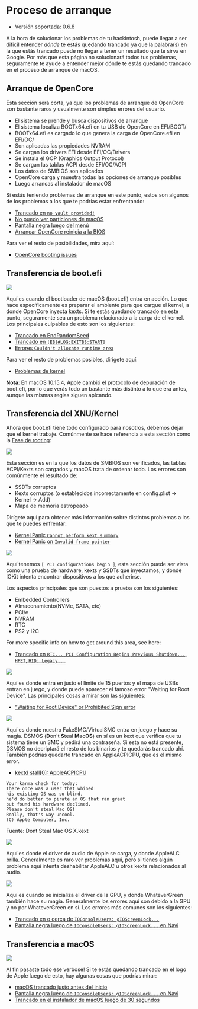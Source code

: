 # Proceso de arranque

* Versión soportada: 0.6.8

A la hora de solucionar los problemas de tu hackintosh, puede llegar a ser dificil entender *dónde* te estás quedando trancado ya que la palabra(s) en la que estás trancado puede no llegar a tener un resultado que te sirva en Google. Por más que esta página no solucionará todos tus problemas, seguramente te ayude a entender mejor dónde te estás quedando trancado en el proceso de arranque de macOS.

## Arranque de OpenCore

Esta sección será corta, ya que los problemas de arranque de OpenCore son bastante raros y usualmente son simples errores del usuario. 

* El sistema se prende y busca dispositivos de arranque
* El sistema localiza BOOTx64.efi en tu USB de OpenCore en EFI/BOOT/
* BOOTx64.efi es cargado lo que genera la carga de OpenCore.efi en EFI/OC/
* Son aplicadas las propiedades NVRAM
* Se cargan los drivers EFI desde EFI/OC/Drivers
* Se instala el GOP (Graphics Output Protocol)
* Se cargan las tablas ACPI desde EFI/OC/ACPI
* Los datos de SMBIOS son aplicados
* OpenCore carga y muestra todas las opciones de arranque posibles
* Luego arrancas al instalador de macOS

Si estás teniendo problemas de arranque en este punto, estos son algunos de los problemas a los que te podrías estar enfrentando:

* [Trancado en `no vault provided!`](./extended/opencore-issues.md#trancado-en-no-vault-provided)
* [No puedo ver particiones de macOS](./extended/opencore-issues.md#no-puedo-ver-particiones-de-macos)
* [Pantalla negra luego del menú](./extended/opencore-issues.md#pantalla-negra-luego-del-menu)
* [Arrancar OpenCore reinicia a la BIOS](./extended/opencore-issues.md#arrancar-opencore-reinicia-a-la-bios)

Para ver el resto de posibilidades, mira aquí:

* [OpenCore booting issues](./extended/opencore-issues.md)

## Transferencia de boot.efi

![](../images/troubleshooting/boot-md/1-boot-efi.png)

Aquí es cuando el bootloader de macOS (boot.efi) entra en acción. Lo que hace específicamente es preparar el ambiente para que cargue el kernel, a donde OpenCore inyecta kexts. Si te estás quedando trancado en este punto, seguramente sea un problema relacionado a la carga de el kernel. Los principales culpables de esto son los siguientes:

* [Trancado en EndRandomSeed](./extended/kernel-issues.md#trancado-en-endrandomseed)
* [Trancado en `[EB|#LOG:EXITBS:START]`](./extended/kernel-issues.md#trancado-en-eblogexitbsstart)
* [Errores `Couldn't allocate runtime area`](./extended/kernel-issues.md#errores-couldnt-allocate-runtime-area)

Para ver el resto de problemas posibles, dirígete aquí:

* [Problemas de kernel](./extended/kernel-issues.md)

**Nota**: En macOS 10.15.4, Apple cambió el protocolo de depuración de boot.efi, por lo que verás todo un bastante más distinto a lo que era antes, aunque las mismas reglas siguen aplcando.

## Transferencia del XNU/Kernel

Ahora que boot.efi tiene todo configurado para nosotros, debemos dejar que el kernel trabaje. Comúnmente se hace referencia a esta sección como la [Fase de rooting](https://developer.apple.com/library/archive/documentation/Darwin/Conceptual/KernelProgramming/booting/booting.html):

![](../images/troubleshooting/boot-md/2-kernel-start.png)

Esta sección es en la que los datos de SMBIOS son verificados, las tablas ACPI/Kexts son cargados y macOS trata de ordenar todo. Los errores son comúnmente el resultado de:

* SSDTs corruptos
* Kexts corruptos (o establecidos incorrectamente en config.plist -> Kernel -> Add)
* Mapa de memoria estropeado

Dirígete aquí para obtener más información sobre distintos problemas a los que te puedes enfrentar:

* [Kernel Panic `Cannot perform kext summary`](./extended/kernel-issues.md#kernel-panic-cannot-perform-kext-summary)
* [Kernel Panic on `Invalid frame pointer`](./extended/kernel-issues.md#kernel-panic-on-invalid-frame-pointer)

![](../images/troubleshooting/boot-md/5-apfs-module.png)

Aquí tenemos `[ PCI configurations begin ]`, esta sección puede ser vista como una prueba de hardware, kexts y SSDTs que inyectamos, y donde IOKit intenta encontrar dispositivos a los que adherirse.

Los aspectos principales que son puestos a prueba son los siguientes:

* Embedded Controllers
* Almacenamiento(NVMe, SATA, etc)
* PCI/e
* NVRAM
* RTC
* PS2 y I2C

For more specific info on how to get around this area, see here:

* [Trancado en `RTC...`, `PCI Configuration Begins`, `Previous Shutdown...`, `HPET`, `HID: Legacy...`](./extended/kernel-issues.md#trancado-en-rtc-pci-configuration-begins-previous-shutdown-hpet-hid-legacy)

![](../images/troubleshooting/boot-md/6-USB-setup.png)

Aquí es donde entra en justo el límite de 15 puertos y el mapa de USBs entran en juego, y donde puede aparecer el famoso error "Waiting for Root Device". Las principales cosas a mirar son las siguientes:

* ["Waiting for Root Device" or Prohibited Sign error](../troubleshooting/troubleshooting.md#waiting-for-root-device-or-prohibited-sign-error)

![](../images/troubleshooting/boot-md/8-dsmos-arrived.png)

Aquí es donde nuestro FakeSMC/VirtualSMC entra en juego y hace su magia. DSMOS (**D**on't **S**teal **M**ac**OS**) en sí es un kext que verifica que tu sistema tiene un SMC y pedirá una contraseña. Si esta no está presente, DSMOS no decriptará el resto de los binarios y te quedarás trancado ahí. También podrías quedarte trancado en AppleACPICPU, que es el mismo error.

* [kextd stall[0]: AppleACPICPU](./extended/kernel-issues.md#kextd-stall0-appleacpicpu)

```
Your karma check for today:
There once was a user that whined
his existing OS was so blind,
he'd do better to pirate an OS that ran great
but found his hardware declined.
Please don't steal Mac OS!
Really, that's way uncool.
(C) Apple Computer, Inc.
```

Fuente: Dont Steal Mac OS X.kext

![](../images/troubleshooting/boot-md/9-audio.png)

Aquí es donde el driver de audio de Apple se carga, y donde AppleALC brilla. Generalmente es raro ver problemas aquí, pero si tienes algún problema aquí intenta deshabilitar AppleALC u otros kexts relacionados al audio.

![](../images/troubleshooting/boot-md/10-GPU.png)

Aquí es cuando se inicializa el driver de la GPU, y donde WhateverGreen también hace su magia. Generalmente los errores aquí son debido a la GPU y no por WhateverGreen en sí. Los errores más comunes son los siguientes:

* [Trancado en o cerca de `IOConsoleUsers: gIOScreenLock...`](./extended/kernel-issues.md#trancado-en-o-cerca-de-ioconsolessers-gioscreenlock)
* [Pantalla negra luego de `IOConsoleUsers: gIOScreenLock...` en Navi](./extended/kernel-issues.md#pantalla-negra-luego-de-ioconsoleusers-gioscreenlock-en-navi)

## Transferencia a macOS

![](../images/troubleshooting/boot-md/11-boot.png)

Al fin pasaste todo ese verbose! Si te estás quedando trancado en el logo de Apple luego de esto, hay algunas cosas que podrías mirar:

* [macOS trancado justo antes del inicio](./extended/kernel-issues.md#macos-trancado-justo-antes-del-inicio)
* [Pantalla negra luego de `IOConsoleUsers: gIOScreenLock...` en Navi](./extended/kernel-issues.md#pantalla-negra-luego-de-ioconsoleusers-gioscreenlock-en-navi)
* [Trancado en el instalador de macOS luego de 30 segundos](./extended/userspace-issues.md#trancado-en-el-instalador-de-macos-luego-de-30-segundos)

